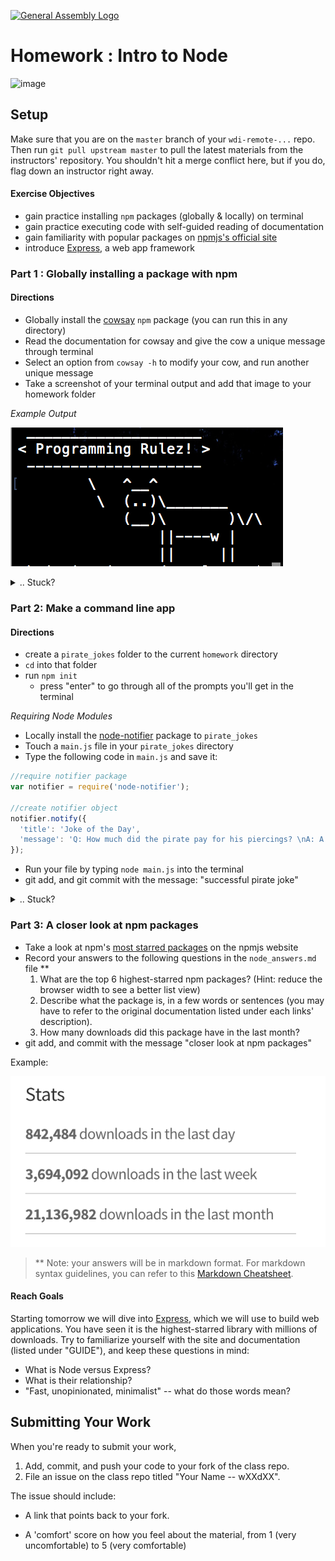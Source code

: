 [![General Assembly Logo](https://camo.githubusercontent.com/1a91b05b8f4d44b5bbfb83abac2b0996d8e26c92/687474703a2f2f692e696d6775722e636f6d2f6b6538555354712e706e67)](https://generalassemb.ly/education/web-development-immersive)

# Homework : Intro to Node

![image](http://thisdavej.com/wp-content/uploads/2016/02/nodejs-logo.png)

## Setup

Make sure that you are on the `master` branch of your `wdi-remote-...` repo.
Then run `git pull upstream master` to pull the latest materials from the
instructors' repository. You shouldn't hit a merge conflict here, but if you do,
flag down an instructor right away.

#### Exercise Objectives

- gain practice  installing `npm` packages (globally & locally) on terminal
- gain practice executing code with self-guided reading of documentation
- gain familiarity with popular packages on [npmjs's official site](https://www.npmjs.com/)
- introduce [Express](http://expressjs.com/), a web app framework



### Part 1 : Globally installing a package with npm
#### Directions
- Globally install the  [cowsay](https://www.npmjs.org/package/cowsay) `npm` package (you can run this in any directory)
- Read the documentation for cowsay and give the cow a unique message through terminal
- Select an option from `cowsay -h` to modify your cow, and run another unique message
- Take a screenshot of your terminal output and add that image to your homework folder

*Example Output*

![image](cowsay_screenshot.png)

<details><summary>.. Stuck?</summary>
- Did you properly install `cowsay` using `npm install cowsay -g`?
- You can check you have successfully installed it if typing `cowsay` in terminal doesn't return an error
- to add a modification on your cow, use `cowsay -h` for a list of options. Select your choice, and add that tag (ie. -p, -s, -t) to your `cowsay` command in terminal

</details>


### Part 2: Make a command line app
#### Directions
- create a `pirate_jokes` folder to the current `homework` directory
- `cd` into that folder
- run `npm init`
  - press "enter" to go through all of the prompts you'll get in the terminal

*Requiring Node Modules*
 -  Locally install the [node-notifier](https://www.npmjs.com/package/node-notifier) package to `pirate_jokes`
 -  Touch a `main.js` file in your `pirate_jokes` directory
 -  Type the following code in `main.js` and save it:

```js
//require notifier package
var notifier = require('node-notifier');

//create notifier object
notifier.notify({
  'title': 'Joke of the Day',
  'message': 'Q: How much did the pirate pay for his piercings? \nA: A buck-an-ear.'
});
```

 -  Run your file by typing `node main.js` into the terminal
 -  git add, and git commit with the message: "successful pirate joke"

<details><summary>.. Stuck?</summary>
 - If you get an error message that says "module not found", double check that you installed the library correctly with `npm install node-notifier`. You can verify the library was successfully installed if running `node-notifier` in terminal returns no errors.

 - Syntax error? If you typed out the code, double check your syntax with the provided example. Did you remember to require the package?

 -  Nothing happens with `node main.js`? Double check your running it in the correct (current working) directory.
</details>

### Part 3: A closer look at npm packages
- Take a look at npm's [most starred packages](https://www.npmjs.com/browse/star) on the npmjs website
- Record your answers to the following questions in the `node_answers.md` file **
  1. What are the top 6 highest-starred npm packages? (Hint: reduce the browser width to see a better list view)
  2. Describe what the package is, in a few words or sentences (you may have to refer to the original documentation listed under each links' description).
  3. How many downloads did this package have in the last month?
- git add, and commit with the message "closer look at npm packages"

Example:

![image](stats.png)

> ** Note: your answers will be in markdown format. For markdown syntax guidelines, you can refer to this [Markdown Cheatsheet](https://github.com/adam-p/markdown-here/wiki/Markdown-Cheatsheet).



#### Reach Goals
Starting tomorrow we will dive into [Express](http://expressjs.com/), which we will use to build web applications. You have seen it is the highest-starred library with millions of downloads. Try to familiarize yourself with the site and documentation (listed under "GUIDE"), and keep these questions in mind:
  - What is Node versus Express?
  - What is their relationship?
  - "Fast, unopinionated, minimalist" -- what do those words mean?

## Submitting Your Work

  When you're ready to submit your work,

  1.  Add, commit, and push your code to your fork of the class repo.
  2.  File an issue on the class repo titled "Your Name -- wXXdXX".

  The issue should include:

  -   A link that points back to your fork.

  -   A 'comfort' score on how you feel about the material, from 1 (very
      uncomfortable) to 5 (very comfortable)
